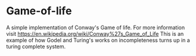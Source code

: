 # Game-of-life
A simple implementation of Conway's Game of life.
For more information visit https://en.wikipedia.org/wiki/Conway%27s_Game_of_Life
This is an example of how Godel and Turing's works on incompleteness turns up in a turing complete system.
